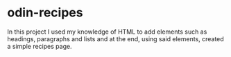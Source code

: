 # odin-recipes
In this project I used my knowledge of HTML to add elements such as headings, paragraphs and lists and at the end, using said elements, created a simple recipes page.